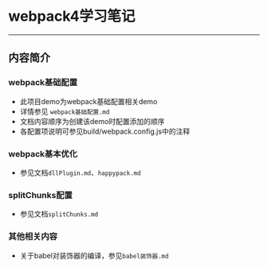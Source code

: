 # webpack4学习笔记
---
## 内容简介

### webpack基础配置
* 此项目demo为webpack基础配置相关demo
* 详情参见 `webpack基础配置.md`
* 文档内容顺序为创建该demo时配置添加的顺序
* 各配置项说明可参见build/webpack.config.js中的注释

### webpack基本优化
* 参见文档`dllPlugin.md`、`happypack.md`

### splitChunks配置
* 参见文档`splitChunks.md`

### 其他相关内容
* 关于babel对装饰器的编译，参见`babel装饰器.md`